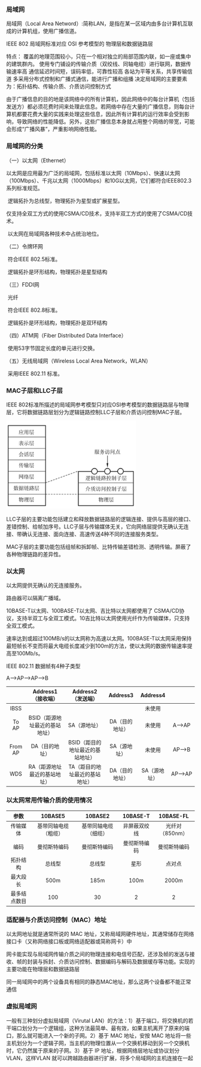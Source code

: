 ### 局域网

局域网（Local Area Netword）:简称LAN，是指在某一区域内由多台计算机互联成的计算机组，使用广播信道。

IEEE 802 局域网标准对应 OSI 参考模型的 物理层和数据链路层

特点：
覆盖的地理范围较小，只在一个相对独立的局部范围内联，如一座或集中的建筑群内。
使用专门铺设的传输介质（双绞线、同轴电缆）进行联网，数据传输速率高
通信延迟时间短，误码率低，可靠性较高
各站为平等关系，共享传输信道
多采用分布式控制和广播式通信，能进行广播和组播
决定局域网的主要要素为：拓扑结构、传输介质、介质访问控制方式

​	由于广播信息的目的地是该网络中的所有计算机，因此网络中的每台计算机（包括发送方）都必须花费时间来处理此信息。若网络中存在大量的广播信息，则每台计算机都要花费大量的实践来处理这些信息，因此所有计算机的运行效率会受到影响，导致网络的性能降低。另外，这些广播信息本身就占用整个网络的带宽，可能会形成“广播风暴”，严重影响网络性能。

### 局域网的分类

（一）以太网（Ethernet）

​	以太网是应用最为广泛的局域网，包括标准以太网（10Mbps）、快速以太网（100Mbps）、千兆以太网（1000Mbps）和10G以太网，它们都符合IEEE802.3系列标准规范。

​	逻辑拓扑为总线型，物理拓扑为星型或扩展星型。

​	仅支持全双工方式的使用CSMA/CD技术，支持半双工方式的使用了CSMA/CD技术。

​	以太网在局域网各种技术中占统治地位。

（二）令牌环网

​	符合IEEE 802.5标准。

​	逻辑拓扑是环形结构，物理拓扑是星型结构

（三）FDDI网

​	光纤

​	符合IEEE 802.8标准。

​	逻辑拓扑是环形结构，物理拓扑是双环结构

（四）ATM网（Fiber Distributed Data Interface）

​	使用53字节固定长度的单元进行交换。

（五）无线局域网（Wireless Local Area Network，WLAN）

​	采用IEEE 802.11 标准。

### MAC子层和LLC子层

IEEE 802标准所描述的局域网参考模型只对应OSI参考模型的数据链路层与物理层，它将数据链路层划分为逻辑链路控制LLC子层和介质访问控制MAC子层。

<img src=".\picture\链路层子层.png" alt="链路层子层" style="zoom:80%;" />

LLC子层的主要功能包括建立和释放数据链路层的逻辑连接、提供与高层的接口、差错控制、给帧加序号。LLC子层与传输媒体无关，它向网络层提供无确认无连接、带确认无连接、面向连接、高速传送4种不同的连接服务类型。

MAC子层的主要功能包括组帧和拆卸帧、比特传输差错检测、透明传输。屏蔽了各种物理链路的差异性。

### 以太网

以太网提供无确认的无连接服务。

路由器可以隔离广播域。

10BASE-T以太网、100BASE-T以太网、吉比特以太网都使用了 CSMA/CD协议，支持半双工与全双工模式。10吉比特以太网使用光纤作为传输媒体，只支持全双工模式。

速率达到或超过100MB/s的以太网称为高速以太网。100BASE-T以太网采用保持最短帧长不变而将最大电缆长度减少到100m的方法，使以太网的数据传输速率提高至100Mb/s。

IEEE 802.11 数据帧有4种子类型

A⟶AP⟶AP⟶B

|         |       Address1（接收端）       |        Address2（发送端）        |    Address3    |   Address4   |       |
| :-----: | :----------------------------: | :------------------------------: | :------------: | :----------: | :---: |
|  IBSS   |                                |                                  |                |    未使用    |       |
|  To AP  | BSID（距源地址最近的基站地址） |           SA（源地址）           | DA（目的地址） |    未使用    | A⟶AP  |
| From AP |         DA（目的地址）         | BSID（距目的地址最近的基站地址） |  SA（源地址）  |    未使用    | AP⟶B  |
|   WDS   |  RA（距源地址最近的基站地址）  |  TA（距目的地址最近的基站地址）  | DA（目的地址） | SA（源地址） | AP⟶AP |

### 以太网常用传输介质的使用情况 

|     参数     |       10BASE5        |       10BASE2        |   10BASE-T   |    10BASE-FL    |
| :----------: | :------------------: | :------------------: | :----------: | :-------------: |
|   传输媒体   | 基带同轴电缆（粗缆） | 基带同轴电缆（细缆） | 非屏蔽双绞线 | 光纤对（850nm） |
|     编码     |     曼彻斯特编码     |     曼彻斯特编码     | 曼彻斯特编码 |  曼彻斯特编码   |
|   拓扑结构   |        总线型        |        总线型        |     星形     |     点对点      |
|   最大段长   |         500m         |         185m         |     100m     |      2000m      |
| 最多结点数目 |         100          |          30          |      2       |        2        |

### 适配器与介质访问控制（MAC）地址

以太网地址就是通常所说的 MAC 地址，又称局域网硬件地址，其通常储存在网络接口卡（又称网络接口板或网络适配器或简称网卡）中

网卡能实现与局域网传输介质之间的物理连接和电信号匹配，还涉及帧的发送与接收、帧的封装与拆封、介质访问控制、数据编码与解码及数据缓存等功能。实现的主要功能在物理层和数据链路层

同一局域网中的两个设备具有相同的静态MAC地址，那么这两个设备都不能正常通信

### 虚拟局域网

一般有三种划分虚拟局域网（Virutal LAN）的方法：1）基于端口，将交换机的若干端口划分为一个逻辑组，这种方法最简单、最有效，如果主机离开了原来的端口，那么就可能进入一个新的子网。2）基于 MAC 地址，安按 MAC 地址将一些主机划分为一个逻辑子网，当主机的物理位置从一个交换机移动到另一个交换机时，它仍然属于原来的子网。3）基于 IP 地址，根据网络层地址或协议划分 VLAN，这样VLAN 就可以跨越路由器进行扩展，将多个局域网的主机连接在一起
